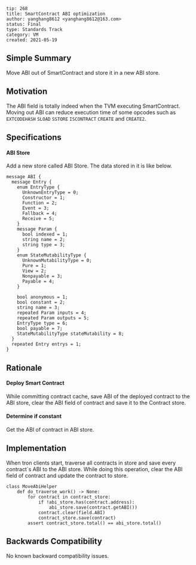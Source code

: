 ```
tip: 268
title: SmartContract ABI optimization
author: yanghang8612 <yanghang8612@163.com>
status: Final
type: Standards Track
category: VM
created: 2021-05-19
```

## Simple Summary

Move ABI out of SmartContract and store it in a new ABI store.

## Motivation

The ABI field is totally indeed when the TVM executing SmartContract. Moving out ABI can reduce execution time of some opcodes such as `EXTCODEHASH` `SLOAD` `SSTORE` `ISCONTRACT` `CREATE` and `CREATE2`.

## Specifications

#### ABI Store

Add a new store called ABI Store. The data stored in it is like below.

```
message ABI {
  message Entry {
    enum EntryType {
      UnknownEntryType = 0;
      Constructor = 1;
      Function = 2;
      Event = 3;
      Fallback = 4;
      Receive = 5;
    }
    message Param {
      bool indexed = 1;
      string name = 2;
      string type = 3;
    }
    enum StateMutabilityType {
      UnknownMutabilityType = 0;
      Pure = 1;
      View = 2;
      Nonpayable = 3;
      Payable = 4;
    }

    bool anonymous = 1;
    bool constant = 2;
    string name = 3;
    repeated Param inputs = 4;
    repeated Param outputs = 5;
    EntryType type = 6;
    bool payable = 7;
    StateMutabilityType stateMutability = 8;
  }
  repeated Entry entrys = 1;
}
```

## Rationale

#### Deploy Smart Contract

While committing contract cache, save ABI of the deployed contract to the ABI store, clear the ABI field of contract and save it to the Contract store.

#### Determine if constant

Get the ABI of contract in ABI store.

## Implementation

When tron clients start, traverse all contracts in store and save every contract`s ABI to the ABI store. While doing this operation, clear the ABI field of contract and update the contract to store.

```
class MoveAbiHelper
    def do_traverse_work() -> None:
        for contract in contract_store:
            if !abi_store.has(contract.address):
                abi_store.save(contract.getABI())
            contract.clear(field.ABI)
            contract_store.save(contract)
        assert contract_store.total() == abi_store.total()
```



## Backwards Compatibility

No known backward compatibility issues.

